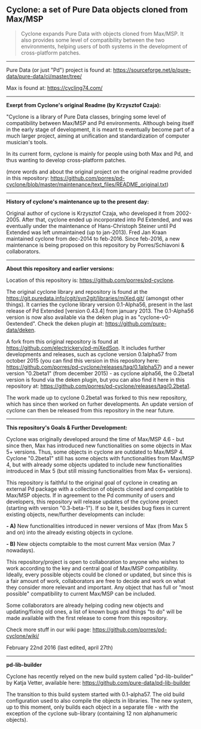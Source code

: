 Cyclone: a set of Pure Data objects cloned from Max/MSP 
-------

> Cyclone expands Pure Data with objects cloned from Max/MSP. It also provides some level of compatibility between the two environments, helping users of both systems in the development of cross-platform patches. 

--------------------

Pure Data (or just "Pd") project is found at: https://sourceforge.net/p/pure-data/pure-data/ci/master/tree/

Max is found at: https://cycling74.com/

--------------------

<strong>Exerpt from Cyclone's original Readme (by Krzysztof Czaja):</strong>

"Cyclone is a library of Pure Data classes, bringing some level of compatibility between Max/MSP and Pd environments. Although being itself in the early stage of development, it is meant to eventually become part of a much larger project, aiming at unification and standardization of computer musician's tools. 

In its current form, cyclone is mainly for people using both Max and Pd, and thus wanting to develop cross-platform patches.

(more words and about the original project on the original readme provided in this repository: <https://github.com/porres/pd-cyclone/blob/master/maintenance/text_files/README_original.txt>)

-------

<strong>History of cyclone's maintenance up to the present day:</strong>

Original author of cyclone is Krzysztof Czaja, who developed it from 2002-2005. After that, cyclone ended up incorporated into Pd Extended, and was eventually under the maintenance of Hans-Christoph Steiner until Pd Extended was left unmaintained (up to jan-2013). Fred Jan Kraan maintained cyclone from dec-2014 to feb-2016. Since feb-2016, a new maintenance is being proposed on this repository by Porres/Schiavoni & collaborators.

-------

<strong>About this repository and earlier versions:</strong>

Location of this repository is: https://github.com/porres/pd-cyclone. 

The original cyclone library and repository is found at the <https://git.puredata.info/cgit/svn2git/libraries/miXed.git/> (amongst other things). It carries the cyclone library version 0.1-Alpha56, present in the last release of Pd Extended [version 0.43.4] from january  2013. The 0.1-Alpha56 version is now also available via the deken plug in as "cyclone-v0-0extended". Check the deken plugin at: <https://github.com/pure-data/deken>.  

A fork from this original repository is found at <https://github.com/electrickery/pd-miXedSon>. It includes further developments and releases, such as cyclone version 0.1alpha57 from october 2015 (you can find this version in this repository here: <https://github.com/porres/pd-cyclone/releases/tag/0.1alpha57>) and a newer version "0.2beta1" (from december 2015) - as cyclone alpha56, the 0.2beta1 version is found via the deken plugin, but you can also find it here in this repository at: <https://github.com/porres/pd-cyclone/releases/tag/0.2beta1>. 

The work made up to cyclone 0.2beta1 was forked to this new repository, which has since then worked on furher developments. An update version of cyclone can then be released from this repository in the near future.

-------

<strong>This repository's Goals & Further Development:</strong>

Cyclone was originally developed around the time of Max/MSP 4.6 - but since then, Max has introduced new functionalities on some objects in Max 5+ versions. Thus, some objects in cyclone are outdated to Max/MSP 4. Cyclone "0.2beta1" still has some objects with functionalities from Max/MSP 4, but with already some objects updated to include new functionalities introduced in Max 5 (but still missing functionalities from Max 6+ versions). 

This repository is faithful to the original goal of cyclone in creating an external Pd package with a collection of objects cloned and compatible to Max/MSP objects. If in agreement to the Pd community of users and developers, this repository will release updates of the cyclone project (starting with version "0.3-beta-1"). If so be it, besides bug fixes in current existing objects, new/further developments can include:

<strong>- A)</strong> New functionalities introduced in newer versions of Max (from Max 5 and on) into the already existing objects in cyclone.

<strong>- B)</strong> New objects comptaible to the most current Max version (Max 7 nowadays). 

This repository/project is open to collaboration to anyone who wishes to work according to the key and central goal of Max/MSP compatibility. Ideally, every possible objects could be cloned or updated, but since this is a fair amount of work, collaborators are free to decide and work on what they consider more relevant and important. Any object that has full or "most possible" compatibility to current Max/MSP can be included. 

Some collaborators are already helping coding new objects and updating/fixing old ones, a list of known bugs and things "to do" will be made available with the first release to come from this repository.

Check more stuff in our wiki page: https://github.com/porres/pd-cyclone/wiki/

February 22nd 2016 (last edited, april 27th)

-------
<strong>pd-lib-builder</strong>

Cyclone has recently relyed on the new build system called "pd-lib-builder" by Katja Vetter, available here: <https://github.com/pure-data/pd-lib-builder> 

The transition to this build system started with 0.1-alpha57. The old build configuration used to also compile the objects in libraries. The new system, up to this moment, only builds each object in a separate file - with the exception of the cyclone sub-library (containing 12 non alphanumeric objects).

